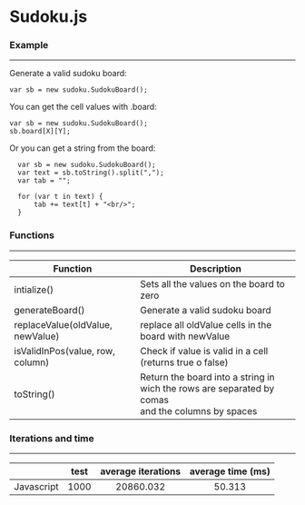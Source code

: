 # Sudoku.js
### Example
------
Generate a valid sudoku board:

`var sb = new sudoku.SudokuBoard();`

 You can get the cell values with .board:

```
var sb = new sudoku.SudokuBoard();
sb.board[X][Y];
```

Or you can get a string from the board:
```
  var sb = new sudoku.SudokuBoard();
  var text = sb.toString().split(",");
  var tab = "";
  
  for (var t in text) {
      tab += text[t] + "<br/>";
  }
```



### Functions
------
| Function                         						| Description                                                                                      |
|-------------------------------------------------------|--------------------------------------------------------------------------------------------------|
| intialize()                      						| Sets all the values on the board to zero                                                                           |
| generateBoard()                  						| Generate a valid sudoku board                                                                    |
| replaceValue(oldValue, newValue) 						| replace all oldValue cells in the board with newValue                                            |
| isValidInPos(value, row, column) 						| Check if value is valid in a cell (returns true o false)                                         |
| toString()                       						| Return the board into a string in wich the rows are separated by comas<br/> and the columns by spaces |

### Iterations and time
------

|            | test | average iterations | average time (ms) |
|------------:|------|:--------------------:|:--------------:|
| Javascript | 1000 |      20860.032     | 50.313       |


